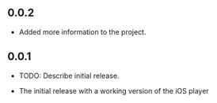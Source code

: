 ## 0.0.2

- Added more information to the project.

## 0.0.1

* TODO: Describe initial release.
- The initial release with a working version of the iOS player
